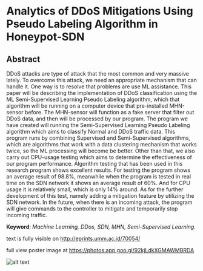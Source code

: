 # Analytics of DDoS Mitigations Using Pseudo Labeling Algorithm in Honeypot-SDN

## Abstract

DDoS attacks are type of attack that the most common and very massive lately. To overcome this attack, we need an appropriate mechanism that can handle it. One way is to resolve that problems are use ML assistance. This paper will be describing the implementation of DDoS classification using the ML Semi-Supervised Learning Pseudo Labeling algorithm, which that algorithm will be running on a computer device that pre-installed MHN-sensor before. The MHN-sensor will function as a fake server that filter out DDoS data, and then will be processed by our program. The program we have created will running the Semi-Supervised Learning Pseudo Labeling algorithm which aims to classify Normal and DDoS traffic data. This program runs by combining Supervised and Semi-Supervised algorithms, which are algorithms that work with a data clustering mechanism that works twice, so the ML processing will become be better. Other than that, we also carry out CPU-usage testing which aims to determine the effectiveness of our program performance. Algorithm testing that has been used in this research program shows excellent results. For testing the program shows an average result of 98.8%, meanwhile when the program is tested in real time on the SDN network it shows an average result of 60%. And for CPU usage it is relatively small, which is only 14% around. As for the further development of this test, namely adding a mitigation feature by utilizing the SDN network. In the future, when there is an incoming attack, the program will give commands to the controller to mitigate and temporarily stop incoming traffic. 

**Keyword**: *Machine Learning, DDos, SDN, MHN, Semi-Supervised Learning.*

text is fully visible on http://eprints.umm.ac.id/70054/

full view poster image at https://photos.app.goo.gl/92kjLdkXGMAWMBRDA

![alt text](https://iili.io/KeTqqF.jpg)



